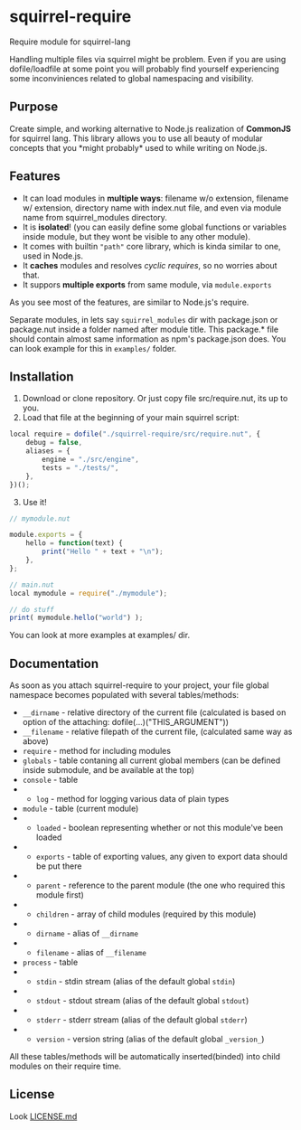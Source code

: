 # squirrel-require
Require module for squirrel-lang

Handling multiple files via squirrel might be problem.
Even if you are using dofile/loadfile at some point you will probably find yourself experiencing some inconviniences related to global namespacing and visibility.

## Purpose

Create simple, and working alternative to Node.js realization of **CommonJS** for squirrel lang.
This library allows you to use all beauty of modular concepts that you \*might probably\* used to while writing on Node.js.

## Features

* It can load modules in **multiple ways**: filename w/o extension, filename w/ extension, directory name with index.nut file, and even via module name from squirrel_modules directory.
* It is **isolated**! (you can easily define some global functions or variables inside module, but they wont be visible to any other module).
* It comes with builtin `"path"` core library, which is kinda similar to one, used in Node.js.
* It **caches** modules and resolves *cyclic requires*, so no worries about that.
* It suppors **multiple exports** from same module, via `module.exports`

As you see most of the features, are similar to Node.js's require.

Separate modules, in lets say `squirrel_modules` dir with package.json or package.nut inside a folder named after module title.
This package.* file should contain almost same information as npm's package.json does.
You can look example for this in `examples/` folder.

## Installation

1. Download or clone repository. Or just copy file src/require.nut, its up to you.
2. Load that file at the beginning of your main squirrel script:

```js
local require = dofile("./squirrel-require/src/require.nut", {
    debug = false,
    aliases = {
        engine = "./src/engine",
        tests = "./tests/",
    },
})();
```

3. Use it!

```js
// mymodule.nut

module.exports = {
    hello = function(text) {
        print("Hello " + text + "\n");
    },
};

```

```js
// main.nut
local mymodule = require("./mymodule");

// do stuff
print( mymodule.hello("world") );
```

You can look at more examples at examples/ dir.

## Documentation

As soon as you attach squirrel-require to your project, your file global namespace becomes populated with several tables/methods:

* `__dirname` - relative directory of the current file (calculated is based on option of the attaching: dofile(...)("THIS_ARGUMENT"))
* `__filename` - relative filepath of the current file, (calculated same way as above)
* `require` - method for including modules
* `globals` - table contaning all current global members (can be defined inside submodule, and be available at the top)
* `console` - table
* * `log` - method for logging various data of plain types
* `module` - table (current module)
* * `loaded` - boolean representing whether or not this module've been loaded
* * `exports` - table of exporting values, any given to export data should be put there
* * `parent` - reference to the parent module (the one who required this module first)
* * `children` - array of child modules (required by this module)
* * `dirname` - alias of `__dirname`
* * `filename` - alias of `__filename`
* `process` - table
* * `stdin` - stdin stream (alias of the default global `stdin`)
* * `stdout` - stdout stream (alias of the default global `stdout`)
* * `stderr` - stderr stream (alias of the default global `stderr`)
* * `version` - version string (alias of the default global `_version_`)

All these tables/methods will be automatically inserted(binded) into child modules on their require time.

## License

Look [LICENSE.md](LICENSE.md)
